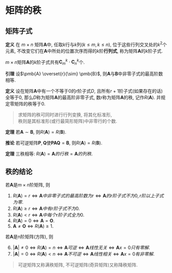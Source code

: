 # 矩阵的秩

## 矩阵子式

<b>定义</b>
在 $m\times n$ 矩阵$\pmb{A}$中, 任取$k$行与$k$列$(k\leqslant m,k\leqslant n)$,
位于这些行列交叉处的$k^2$个元素,
不改变它们在$\pmb{A}$中所处的位置次序而得的$k$阶**行列式**,
称为矩阵$\pmb{A}$的$k$阶子式.

$m\times n$矩阵$\pmb{A}$的$k$阶子式共有$\pmb{C}_m^k\cdot \pmb{C}_n^k$个.

**引理**
设$\pmb{A} \overset{r}{\sim} \pmb{B}$, 则$\pmb{A}$与$\pmb{B}$中非零子式的最高阶数相等.

<b>定义</b>
设在矩阵$\pmb{A}$中有一个不等于0的$r$阶子式$D$,
且所有$r+1$阶子式(如果存在的话)全等于0,
那么$D$称为矩阵$\pmb{A}$的最高阶非零子式, 数$r$称为矩阵$\pmb{A}$的秩,
记作$R(\boldsymbol{\pmb{A}})$.
并规定零矩阵的秩等于0.

> 求矩阵的秩可同时进行行列变换, 将其化标准形, <BR>
> 秩则是其标准形(或行最简形矩阵)中非零行的个数.

<b>定理</b>
若$\pmb{A} \sim \pmb{B}$, 则$R(\pmb{A})= R(\pmb{B})$.

<b>推论</b>
若可逆矩阵$\pmb{P},\pmb{Q}$使$\pmb{PAQ}=\pmb{B}$, 则$R(\pmb{A})= R(\pmb{B})$.

<b>定理</b>
三秩相等: $R(\pmb{A})=\pmb{A}的行秩=\pmb{A}的列秩$.

## 秩的结论

若$\pmb{A}$是$m \times n$阶矩阵, 则

1. $R(\pmb{A})=r \iff \pmb{A}中非零子式的最高阶数为r \iff \pmb{A}的r阶子式不为0, r阶以上子式为零$.
2. $R(\pmb{A})\geqslant r \iff \pmb{A}中有r阶子式不为0$.
3. $R(\pmb{A})< r \iff \pmb{A}中每个r阶子式全为0$.
4. $R(\pmb{A})=0 \iff \pmb{A}=\pmb{O}$.
5. $\pmb{A}\not=\pmb{O} \iff R(\pmb{A})\geqslant 1$.

若$\pmb{A}$是n阶矩阵(方阵), 则

6. $|\pmb{A}|\not=0 \iff R(\pmb{A})=n\iff \pmb{A}可逆 \iff \pmb{A}线性无关\iff \pmb{A}x=0只有零解$.
7. $|\pmb{A}|=0 \iff R(\pmb{A})< n\iff \pmb{A}不可逆 \iff \pmb{A}线性相关\iff \pmb{A}x=0有非零解$.

> 可逆矩阵又称满秩矩阵,
> 不可逆矩阵(奇异矩阵)又称降秩矩阵.
